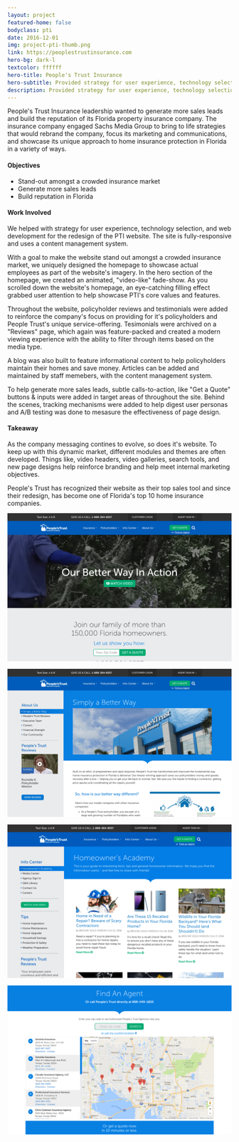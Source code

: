 ```yaml
---
layout: project
featured-home: false
bodyclass: pti
date: 2016-12-01
img: project-pti-thumb.png
link: https://peoplestrustinsurance.com
hero-bg: dark-l
textcolor: ffffff
hero-title: People's Trust Insurance
hero-subtitle: Provided strategy for user experience, technology selection, and web development for a comprehensive website redesign
description: Provided strategy for user experience, technology selection, and web development for a comprehensive website redesign
---
```


People's Trust Insurance leadership wanted to generate more sales leads and build the reputation of its Florida property insurance company. The insurance company engaged Sachs Media Group to bring to life strategies that would rebrand the company, focus its marketing and communications, and showcase its unique approach to home insurance protection in Florida in a variety of ways.

#### Objectives

- Stand-out amongst a crowded insurance market
- Generate more sales leads
- Build reputation in Florida

#### Work Involved

We helped with strategy for user experience, technology selection, and web development for the redesign of the PTI website. The site is fully-responsive and uses a content management system.

With a goal to make the website stand out amongst a crowded insurance market, we uniquely designed the homepage to showcase actual employees as part of the website's imagery. In the hero section of the homepage, we created an animated, "video-like" fade-show. As you scrolled down the website's homepage, an eye-catching filling effect grabbed user attention to help showcase PTI's core values and features.

Throughout the website, policyholder reviews and testimonials were added to reinforce the company's focus on providing for it's policyholders and People Trust's unique service-offering. Tesimonials were archived on a "Reviews" page, which again was feature-packed and created a modern viewing experience with the ability to filter through items based on the media type.

A blog was also built to feature informational content to help policyholders maintain their homes and save money. Articles can be added and maintained by staff memebers, with the content management system.

To help generate more sales leads, subtle calls-to-action, like "Get a Quote" buttons & inputs were added in target areas of throughout the site. Behind the scenes, tracking mechanisms were added to help digest user personas and A/B testing was done to mesasure the effectiveness of page design.

#### Takeaway

As the company messaging contines to evolve, so does it's website. To keep up with this dynamic market, different modules and themes are often developed. Things like, video headers, video galleries, search tools, and new page designs help reinforce branding and help meet internal marketing objectives.

People's Trust has recognized their website as their top sales tool and since their redesign, has become one of Florida's top 10 home insurance companies.

![pti homepage image](/assets/images/project-pti-home.png)

![pti about image](/assets/images/project-pti-about.png)

![pti blog image](/assets/images/project-pti-blog.png)

![pti find an agent image](/assets/images/project-ptirepairs-agent.png)
